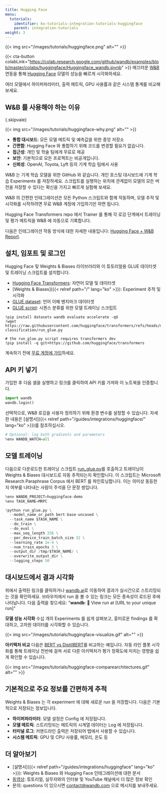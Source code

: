 ```yaml
---
title: Hugging Face
menu:
  tutorials:
    identifier: ko-tutorials-integration-tutorials-huggingface
    parent: integration-tutorials
weight: 3
---
```


{{< img src="/images/tutorials/huggingface.png" alt="" >}}

{{< cta-button colabLink="https://colab.research.google.com/github/wandb/examples/blob/master/colabs/huggingface/Huggingface_wandb.ipynb" >}}
매끄러운 [W&B](https://wandb.ai/site) 연동을 통해 [Hugging Face](https://github.com/huggingface/transformers) 모델의 성능을 빠르게 시각화하세요.

여러 모델에서 하이퍼파라미터, 출력 메트릭, GPU 사용률과 같은 시스템 통계를 비교해 보세요.

## W&B 를 사용해야 하는 이유
{.skipvale}

{{< img src="/images/tutorials/huggingface-why.png" alt="" >}}

- **통합 대시보드**: 모든 모델 메트릭 및 예측값을 위한 중앙 저장소
- **간편함**: Hugging Face 와 통합하기 위해 코드를 변경할 필요가 없습니다.
- **접근성**: 개인 및 학술 팀에게 무료로 제공
- **보안**: 기본적으로 모든 프로젝트는 비공개입니다.
- **신뢰성**: OpenAI, Toyota, Lyft 등의 기계 학습 팀에서 사용

W&B 는 기계 학습 모델을 위한 GitHub 와 같습니다. 개인 호스팅 대시보드에 기계 학습 Experiments 를 저장하세요. 스크립트를 실행하는 위치에 관계없이 모델의 모든 버전을 저장할 수 있다는 확신을 가지고 빠르게 실험해 보세요.

W&B 의 간편한 인테그레이션은 모든 Python 스크립트와 함께 작동하며, 모델 추적 및 시각화를 시작하려면 무료 W&B 계정에 가입하기만 하면 됩니다.

Hugging Face Transformers repo 에서 Trainer 를 통해 각 로깅 단계에서 트레이닝 및 평가 메트릭을 W&B 에 자동으로 기록합니다.

다음은 인테그레이션 작동 방식에 대한 자세한 내용입니다: [Hugging Face + W&B Report](https://app.wandb.ai/jxmorris12/huggingface-demo/reports/Train-a-model-with-Hugging-Face-and-Weights-%26-Biases--VmlldzoxMDE2MTU).

## 설치, 임포트 및 로그인

Hugging Face 및 Weights & Biases 라이브러리와 이 튜토리얼용 GLUE 데이터셋 및 트레이닝 스크립트를 설치합니다.
- [Hugging Face Transformers](https://github.com/huggingface/transformers): 자연어 모델 및 데이터셋
- [Weights & Biases]({{< relref path="/" lang="ko" >}}): Experiment 추적 및 시각화
- [GLUE dataset](https://gluebenchmark.com/): 언어 이해 벤치마크 데이터셋
- [GLUE script](https://raw.githubusercontent.com/huggingface/transformers/refs/heads/main/examples/pytorch/text-classification/run_glue.py): 시퀀스 분류를 위한 모델 트레이닝 스크립트

```notebook
!pip install datasets wandb evaluate accelerate -qU
!wget https://raw.githubusercontent.com/huggingface/transformers/refs/heads/main/examples/pytorch/text-classification/run_glue.py
```

```notebook
# the run_glue.py script requires transformers dev
!pip install -q git+https://github.com/huggingface/transformers
```

계속하기 전에 [무료 계정에 가입](https://app.wandb.ai/login?signup=true)하세요.

## API 키 넣기

가입한 후 다음 셀을 실행하고 링크를 클릭하여 API 키를 가져와 이 노트북을 인증합니다.

```python
import wandb
wandb.login()
```

선택적으로, W&B 로깅을 사용자 정의하기 위해 환경 변수를 설정할 수 있습니다. 자세한 내용은 [설명서]({{< relref path="/guides/integrations/huggingface/" lang="ko" >}})를 참조하십시오.

```python
# Optional: log both gradients and parameters
%env WANDB_WATCH=all
```

## 모델 트레이닝
다음으로 다운로드한 트레이닝 스크립트 [run_glue.py](https://huggingface.co/transformers/examples.html#glue)를 호출하고 트레이닝이 Weights & Biases 대시보드로 자동 추적되는지 확인합니다. 이 스크립트는 Microsoft Research Paraphrase Corpus 에서 BERT 를 파인튜닝합니다. 이는 의미상 동등한지 여부를 나타내는 사람이 주석을 단 문장 쌍입니다.

```python
%env WANDB_PROJECT=huggingface-demo
%env TASK_NAME=MRPC

!python run_glue.py \
  --model_name_or_path bert-base-uncased \
  --task_name $TASK_NAME \
  --do_train \
  --do_eval \
  --max_seq_length 256 \
  --per_device_train_batch_size 32 \
  --learning_rate 2e-4 \
  --num_train_epochs 3 \
  --output_dir /tmp/$TASK_NAME/ \
  --overwrite_output_dir \
  --logging_steps 50
```

## 대시보드에서 결과 시각화
위에서 출력된 링크를 클릭하거나 [wandb.ai](https://app.wandb.ai)로 이동하여 결과가 실시간으로 스트리밍되는 것을 확인하세요. 브라우저에서 run 을 볼 수 있는 링크는 모든 종속성이 로드된 후에 나타납니다. 다음 출력을 찾으세요: "**wandb**: 🚀 View run at [URL to your unique run]"

**모델 성능 시각화**
수십 개의 Experiments 를 쉽게 살펴보고, 흥미로운 findings 를 확대하고, 고차원 데이터를 시각화할 수 있습니다.

{{< img src="/images/tutorials/huggingface-visualize.gif" alt="" >}}

**아키텍처 비교**
다음은 [BERT vs DistilBERT](https://app.wandb.ai/jack-morris/david-vs-goliath/reports/Does-model-size-matter%3F-Comparing-BERT-and-DistilBERT-using-Sweeps--VmlldzoxMDUxNzU)를 비교하는 예입니다. 자동 라인 플롯 시각화를 통해 트레이닝 전반에 걸쳐 서로 다른 아키텍처가 평가 정확도에 미치는 영향을 쉽게 확인할 수 있습니다.

{{< img src="/images/tutorials/huggingface-comparearchitectures.gif" alt="" >}}

## 기본적으로 주요 정보를 간편하게 추적
Weights & Biases 는 각 experiment 에 대해 새로운 run 을 저장합니다. 다음은 기본적으로 저장되는 정보입니다.
- **하이퍼파라미터**: 모델 설정은 Config 에 저장됩니다.
- **모델 메트릭**: 스트리밍되는 메트릭의 시계열 데이터는 Log 에 저장됩니다.
- **터미널 로그**: 커맨드라인 출력은 저장되어 탭에서 사용할 수 있습니다.
- **시스템 메트릭**: GPU 및 CPU 사용률, 메모리, 온도 등

## 더 알아보기
- [설명서]({{< relref path="/guides/integrations/huggingface" lang="ko" >}}): Weights & Biases 와 Hugging Face 인테그레이션에 대한 문서
- [동영상](http://wandb.me/youtube): 튜토리얼, 실무자와의 인터뷰 및 YouTube 채널에서 더 많은 정보 확인
- 문의: questions 이 있으시면 contact@wandb.com 으로 메시지를 보내주세요.
